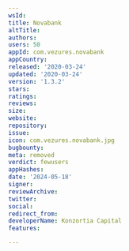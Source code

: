 ```yaml
---
wsId: 
title: Novabank
altTitle: 
authors: 
users: 50
appId: com.vezures.novabank
appCountry: 
released: '2020-03-24'
updated: '2020-03-24'
version: '1.3.2'
stars: 
ratings: 
reviews: 
size: 
website: 
repository: 
issue: 
icon: com.vezures.novabank.jpg
bugbounty: 
meta: removed
verdict: fewusers
appHashes: 
date: '2024-05-18'
signer: 
reviewArchive: 
twitter: 
social: 
redirect_from: 
developerName: Konzortia Capital
features: 

---
```


